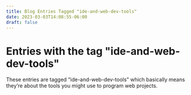 ```yaml
---
title: Blog Entries Tagged "ide-and-web-dev-tools"
date: 2023-03-03T14:08:55-06:00
draft: false
---
```

# Entries with the tag "ide-and-web-dev-tools"

These entries are tagged “ide-and-web-dev-tools” which basically means they’re about the tools you might use to program web projects.
